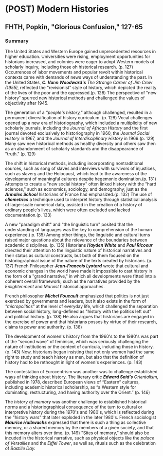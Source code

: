 # (POST) Modern Histories

## FHTH, Popkin, "Glorious Confusion," 127-65

### Summary

The United States and Western Europe gained unprecedented resources in higher education. Universities were rising, employment opportunities for historians increased, and colonies were eager to adopt Western models of scholarly inquiry, including those oh historical research. (p. 127) Occurrences of labor movements and popular revolt within historical contexts came with demands of news ways of understanding the past. In the United States, **_C. Vann Woodward's_** *The Strange Career of Jim Crow (1955),* reflected the "revisionist" style of history, which depicted the reality of the lives of the poor and the oppressed.(p. 128) The perspective of "new history" spurred new historical methods and challenged the values of objectivity after 1945.

The generation of a *"people's history,"* although challenged, resulted in a permanent diversification of history curriculum. (p. 128) Vocal challenges opened up a new era of historiography, which included a multiplicity of new scholarly journals, including the *Journal of African History* and the first journal devoted exclusively to historiography in 1960, the *Journal Social History* in 1967, and the *Journal of Interdisciplinary History* in 1969.(p. 129) Many saw new historical methods as healthy diversity and others saw then as an abandonment of scholarly standards and the disappearance of "truth." (p. 129)

The shift in historical methods, including incorporating nontraditional sources, such as song of slaves and interviews with survivors of injustices, such as slavery and the Holocaust, which lead to the awareness of the development of meaningful cultures despite hegemonic domination.(p. 131) Attempts to create a "new social history" often linked history with the "hard sciences," such as economics, sociology, and demography; just as the **_Annales School_** historians of France had emphasized.(p. 132) The use of **_cliometrics_** a technique used to interpret history through statistical analysis of large-scale numerical data, assisted in the creation of a history of ordinary people's lives, which were often excluded and lacked documentation.(p. 133)

A new "paradigm shift" and "the linguistic turn" posited that the understanding of languages was the key to comprehension of the human experience.( p. 135) Among other things, the linguistic and cultural turns raised major questions about the relevance of the boundaries between academic disciplines.
 (p. 135) Historians **_Hayden White_** and **_Paul Ricoeur_** directed their attention to the linguistic nature of historical narratives and their status as cultural constructs, but both of them focused on the historiographical issue of the nature of the texts created by historians. (p. 137) French Philosopher **_Jean-Francois Lyotard_** wrote that cultural and economic changes in the world have made it impossible to cast history in the form of a "grand narrative," in which all developments were fitted into a coherent overall framework; such as the narratives provided by the *Enlightenment* and *Marxist* historical approaches.

French philosopher **_Michel Foucault_** emphasized that politics is not just exercised by governments and leaders, but it also exists in the form of *"micropolitics"* at the level of everyday life, which challenged the separation between social history, long-defined as "history with the politics left out" and political history. (p. 138) He also argues that historians are engaged in the exercise of power and that historians posses by virtue of their research, claims to power and authority. (p. 138)

The development of women's history from the 1960's to the 1980's was part of the "second wave" of feminism, which was seriously challenging the nature of institutions or the content of curricula, including those in history.(p. 143) Now, historians began insisting that not only women had the same right to study and teach history as men, but also that the definition of history had to be rethought in light of women's experiences. (p. 143)

The contestation of Eurocentrism was another was to challenge established ways of thinking about history. The literary critic **_Edward Said’s_** *Orientalism*, published in 1978, described European views of “Eastern” cultures, including academic historical scholarship, as “a Western style for dominating, restructuring, and having authority over the Orient.”
 (p. 146)

The *history of memory* was another challenge to established historical norms and a historiographical consequence of the turn to cultural or interpretive history during the 1970's and 1980's, which is reflected during the "history wars" that later exploded in the later 1980's. French sociologist **_Maurice Halbwachs_** expressed that there is such a thing as collective memory, or a shared memory by the members of a given society, and that this memory alters over time. (p. 149) "Sites of memory," should also be incuded in the historical narrative, such as physical objects like the *palace of Versailles* and the *Eiffel Tower*, as well as, rituals such as the celebration of *Bastille Day.* 
